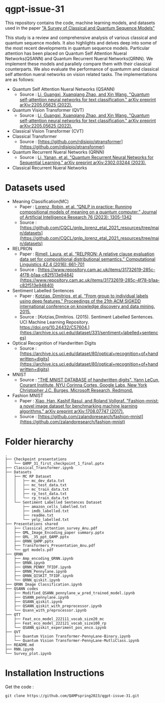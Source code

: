 # qgpt-issue-31
This repository contains the code, machine learning models, and datasets used in the paper ["A Survey of Classical and Quantum Sequence Models"]()

This study is a review and comprehensive analysis of various classical and quantum sequence models. It also highlights and delves deep into some of the most recent developments in quantum sequence models. Particular attention has been placed on Quantum Self Attention Nueral Networks(QSANN) and Quantum Recurrent Nueral Networks(QRNN). We implement these models and parallely compare them with their classical counterparts. We also evaluate the performance of quantumm and classical self attention nueral networks on vision related tasks. The implementations are as follows:
+ Quantum Self Attention Nueral Networks (QSANN)
  - Source : [Li, Guangxi, Xuanqiang Zhao, and Xin Wang. "Quantum self-attention neural networks for text classification." arXiv preprint arXiv:2205.05625 (2022).](https://arxiv.org/abs/2205.05625)
+ Quantum Vision Transformer (QVT)
  - Source : [Li, Guangxi, Xuanqiang Zhao, and Xin Wang. "Quantum self-attention neural networks for text classification." arXiv preprint arXiv:2205.05625 (2022).](https://arxiv.org/abs/2205.05625)
+ Classical Vision Transformer (CVT)
+ Classical Transformer
  - Source : [https://github.com/rdisipio/qtransformer](https://github.com/rdisipio/qtransformer)
+ Quantum Recurrent Nueral Networks (QRNN)
  - Source : [Li, Yanan, et al. "Quantum Recurrent Neural Networks for Sequential Learning." arXiv preprint arXiv:2302.03244 (2023).](https://arxiv.org/abs/2302.03244)
+ Classical Recurrent Nueral Networks 

# Datasets used
+ Meaning Classification(MC)
  - Paper : [Lorenz, Robin, et al. ”QNLP in practice: Running compositional models of meaning on a quantum computer.” Journal of Artificial Intelligence Research 76 (2023): 1305-1342](https://www.jair.org/index.php/jair/article/view/14329)
  - Source : [https://github.com/CQCL/qnlp_lorenz_etal_2021_resources/tree/main/datasets](https://github.com/CQCL/qnlp_lorenz_etal_2021_resources/tree/main/datasets)
+ RELPRON
  - Paper : [Rimell, Laura, et al. ”RELPRON: A relative clause evaluation data set for compositional distributional semantics.” Computational Linguistics 42.4 (2016): 661-701](https://direct.mit.edu/coli/article-abstract/42/4/661/1555)
  - Source :  [https://www.repository.cam.ac.uk/items/31732619-285c-4f78-b1aa-c82f513e9484](https://www.repository.cam.ac.uk/items/31732619-285c-4f78-b1aa-c82f513e94840)
+ Sentiment Labelled Sentences
  - Paper : [Kotzias, Dimitrios, et al. "From group to individual labels using deep features." Proceedings of the 21th ACM SIGKDD international conference on knowledge discovery and data mining. 2015.](https://dl.acm.org/doi/abs/10.1145/2783258.2783380)
  - Source : [Kotzias,Dimitrios. (2015). Sentiment Labelled Sentences. UCI Machine Learning Repository. https://doi.org/10.24432/C57604.](https://archive.ics.uci.edu/dataset/331/sentiment+labelled+sentences)
+ Optical Recognition of Handwritten Digits
  - Source : [https://archive.ics.uci.edu/dataset/80/optical+recognition+of+handwritten+digits](https://archive.ics.uci.edu/dataset/80/optical+recognition+of+handwritten+digits)
+ MNIST
  - Source : ["THE MNIST DATABASE of handwritten digits". Yann LeCun, Courant Institute, NYU Corinna Cortes, Google Labs, New York Christopher J.C. Burges, Microsoft Research, Redmond.](http://yann.lecun.com/exdb/mnist/)
+ Fashion MNIST
  - Paper : [Xiao, Han, Kashif Rasul, and Roland Vollgraf. "Fashion-mnist: a novel image dataset for benchmarking machine learning algorithms." arXiv preprint arXiv:1708.07747 (2017).](https://arxiv.org/abs/1708.07747)
  - Source : [https://github.com/zalandoresearch/fashion-mnist](https://github.com/zalandoresearch/fashion-mnist)
 
# Folder hierarchy
```
.
├── Checkpoint presentations
│   └── QAMP_31_first_checkpoint_1_final.pptx
├── Classical_Transformer.ipynb
├── Datasets
│   ├── MC RP Dataset
│   │   ├── mc_dev_data.txt
│   │   ├── mc_test_data.txt
│   │   ├── mc_train_data.txt
│   │   ├── rp_test_data.txt
│   │   └── rp_train_data.txt
│   └── Sentiment Labelled Sentences Dataset
│       ├── amazon_cells_labelled.txt
│       ├── imdb_labelled.txt
│       ├── readme.txt
│       └── yelp_labelled.txt
├── Presentations shared
│   ├── Classical_attention_survey_Anu.pdf
│   ├── QML_Image_Encoding_paper summary.pptx
│   ├── QRL _35_ppt_QAMP.pptx
│   ├── QRNN_QAMP.pptx
│   ├── Transformers_Presentation_Anu.pdf
│   └── gpt models.pdf
├── QRNN
│   ├── Amp_encoding_QRNN.ipynb
│   ├── QRNN.ipynb
│   ├── QRNN_PENNY_TFIDF.ipynb
│   ├── QRNN_Pennylane.ipynb
│   ├── QRNN_QISKIT_TFIDF.ipynb
│   └── QRNN_qiskit.ipynb
├── QRNN Image Classification.ipynb
├── QSANN codes
│   ├── Modified_QSANN_pennylane_w_pred_trained_model.ipynb
│   ├── QSANN_pennylane.ipynb
│   ├── QSANN_qiskit.ipynb
│   ├── QSANN_qiskit_with_preprocessor.ipynb
│   └── Qsann_with_preprocessor.ipynb
├── QTT
│   ├── Feat_eco_model_222111_vocab_size20_mc
│   ├── Feat_eco_model_222121_vocab_size100_rp
│   └── QSANN_qiskit_experiment_pos_enco.ipynb
├── QVT
│   ├── Quantum Vision Transformer-PennyLane-Binary.ipynb
│   └── Quantum Vision Transformer-PennyLane-MutliClass.ipynb
├── README.md
├── RNN.ipynb
└── Survey_plot.ipynb
```

# Installation Instructions
Get the code :

```
git clone https://github.com/QAMPspring2023/qgpt-issue-31.git
```
